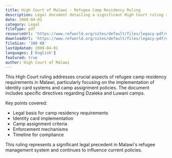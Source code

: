 ```yaml
---
title: High Court of Malawi - Refugee Camp Residency Ruling
description: Legal document detailing a significant High Court ruling regarding refugee camp residency requirements and identity documentation.
date: 2008-04-01
category: Legal
fileType: pdf
resourceUrl: 'https://www.refworld.org/sites/default/files/legacy-pdf/en/2008-4/4c9872c22.pdf'
downloadUrl: 'https://www.refworld.org/sites/default/files/legacy-pdf/en/2008-4/4c9872c22.pdf'
fileSize: '380 KB'
lastUpdated: 2008-04-01
languages: ['English']
featured: true
author: High Court of Malawi
---
```


This High Court ruling addresses crucial aspects of refugee camp residency requirements in Malawi, particularly focusing on the implementation of identity card systems and camp assignment policies. The document includes specific directives regarding Dzaleka and Luwani camps.

Key points covered:
- Legal basis for camp residency requirements
- Identity card implementation
- Camp assignment criteria
- Enforcement mechanisms
- Timeline for compliance

This ruling represents a significant legal precedent in Malawi's refugee management system and continues to influence current policies.
